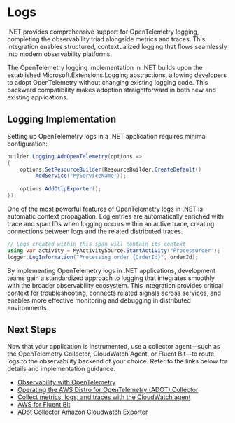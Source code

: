 # Logs

.NET provides comprehensive support for OpenTelemetry logging, completing the observability triad alongside metrics and traces. This integration enables structured, contextualized logging that flows seamlessly into modern observability platforms.

The OpenTelemetry logging implementation in .NET builds upon the established Microsoft.Extensions.Logging abstractions, allowing developers to adopt OpenTelemetry without changing existing logging code. This backward compatibility makes adoption straightforward in both new and existing applications.

## Logging Implementation

Setting up OpenTelemetry logs in a .NET application requires minimal configuration:

```c#
builder.Logging.AddOpenTelemetry(options =>
{
    options.SetResourceBuilder(ResourceBuilder.CreateDefault()
        .AddService("MyServiceName"));
    
    options.AddOtlpExporter();
});
```

One of the most powerful features of OpenTelemetry logs in .NET is automatic context propagation. Log entries are automatically enriched with trace and span IDs when logging occurs within an active trace, creating connections between logs and the related distributed traces.

```c#
// Logs created within this span will contain its context
using var activity = MyActivitySource.StartActivity("ProcessOrder");
logger.LogInformation("Processing order {OrderId}", orderId);
```

By implementing OpenTelemetry logs in .NET applications, development teams gain a standardized approach to logging that integrates smoothly with the broader observability ecosystem. This integration provides critical context for troubleshooting, connects related signals across services, and enables more effective monitoring and debugging in distributed environments.

## Next Steps

Now that your application is instrumented, use a collector agent—such as the OpenTelemetry Collector, CloudWatch Agent, or Fluent Bit—to route logs to the observability backend of your choice. Refer to the links below for details and implementation guidance.

- [Observability with OpenTelemetry](https://aws-observability.github.io/observability-best-practices/patterns/otel)
- [Operating the AWS Distro for OpenTelemetry (ADOT) Collector](https://github.com/aws-observability/aws-otel-collector)
- [Collect metrics, logs, and traces with the CloudWatch agent](https://docs.aws.amazon.com/AmazonCloudWatch/latest/monitoring/Install-CloudWatch-Agent.html)
- [AWS for Fluent Bit](https://github.com/aws/aws-for-fluent-bit?tab=readme-ov-file)
- [ADot Collector Amazon Cloudwatch Exporter](https://github.com/open-telemetry/opentelemetry-collector-contrib/tree/main/exporter/awscloudwatchlogsexporter)
